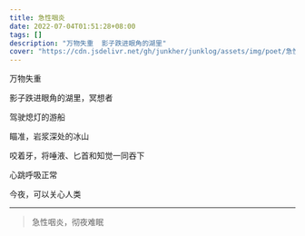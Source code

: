```yaml
---
title: 急性咽炎
date: 2022-07-04T01:51:28+08:00
tags: []
description: "万物失重  影子跌进眼角的湖里"
cover: "https://cdn.jsdelivr.net/gh/junkher/junklog/assets/img/poet/急性咽炎1082.jpg"
---
```


万物失重

影子跌进眼角的湖里，冥想者

驾驶熄灯的游船

瞄准，岩浆深处的冰山

咬着牙，将唾液、匕首和知觉一同吞下

心跳呼吸正常

今夜，可以关心人类

--- 

> 急性咽炎，彻夜难眠
